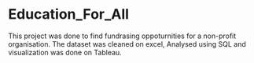 # Education_For_All
This project was done to find fundrasing oppoturnities for a non-profit organisation. The dataset was cleaned on excel, Analysed using SQL and visualization was done on Tableau.
